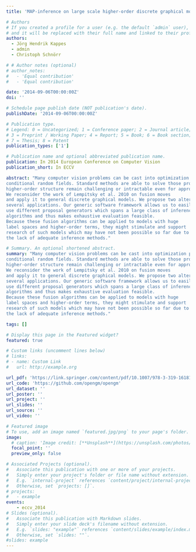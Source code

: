 ```yaml
---
title: 'MAP-inference on large scale higher-order discrete graphical models by fusion moves'

# Authors
# If you created a profile for a user (e.g. the default `admin` user), write the username (folder name) here
# and it will be replaced with their full name and linked to their profile.
authors:
  - Jörg Hendrik Kappes
  - admin
  - Christoph Schnörr

# # Author notes (optional)
# author_notes:
#   - 'Equal contribution'
#   - 'Equal contribution'

date: '2014-09-06T00:00:00Z'
doi: ''

# Schedule page publish date (NOT publication's date).
publishDate: '2014-09-06T00:00:00Z'

# Publication type.
# Legend: 0 = Uncategorized; 1 = Conference paper; 2 = Journal article;
# 3 = Preprint / Working Paper; 4 = Report; 5 = Book; 6 = Book section;
# 7 = Thesis; 8 = Patent
publication_types: ['1']

# Publication name and optional abbreviated publication name.
publication: In 2014 European Conference on Computer Vision
publication_short: In ECCV

abstract: "Many computer vision problems can be cast into optimization problems over discrete graphical models also known as Markov or
conditional random fields. Standard methods are able to solve those problems quite efficiently. However, problems with huge label spaces and or
higher-order structure remain challenging or intractable even for approximate methods.
We reconsider the work of Lempitsky et al. 2010 on fusion moves
and apply it to general discrete graphical models. We propose two alternatives for calculating fusion moves that outperform the standard in
several applications. Our generic software framework allows us to easily
use different proposal generators which spans a large class of inference
algorithms and thus makes exhaustive evaluation feasible.
Because these fusion algorithms can be applied to models with huge
label spaces and higher-order terms, they might stimulate and support
research of such models which may have not been possible so far due to
the lack of adequate inference methods."

# Summary. An optional shortened abstract.
summary: "Many computer vision problems can be cast into optimization problems over discrete graphical models also known as Markov or
conditional random fields. Standard methods are able to solve those problems quite efficiently. However, problems with huge label spaces and or
higher-order structure remain challenging or intractable even for approximate methods.
We reconsider the work of Lempitsky et al. 2010 on fusion moves
and apply it to general discrete graphical models. We propose two alternatives for calculating fusion moves that outperform the standard in
several applications. Our generic software framework allows us to easily
use different proposal generators which spans a large class of inference
algorithms and thus makes exhaustive evaluation feasible.
Because these fusion algorithms can be applied to models with huge
label spaces and higher-order terms, they might stimulate and support
research of such models which may have not been possible so far due to
the lack of adequate inference methods."

tags: []

# Display this page in the Featured widget?
featured: true

# Custom links (uncomment lines below)
# links:
# - name: Custom Link
#   url: http://example.org

url_pdf: 'https://link.springer.com/content/pdf/10.1007/978-3-319-16181-5_37.pdf'
url_code: 'https://github.com/opengm/opengm'
url_dataset: ''
url_poster: ''
url_project: ''
url_slides: ''
url_source: ''
url_video: ''

# Featured image
# To use, add an image named `featured.jpg/png` to your page's folder.
image:
  # caption: 'Image credit: [**Unsplash**](https://unsplash.com/photos/pLCdAaMFLTE)'
  focal_point: ''
  preview_only: false

# Associated Projects (optional).
#   Associate this publication with one or more of your projects.
#   Simply enter your project's folder or file name without extension.
#   E.g. `internal-project` references `content/project/internal-project/index.md`.
#   Otherwise, set `projects: []`.
# projects:
#   - example
events:
    - eccv_2014
# Slides (optional).
#   Associate this publication with Markdown slides.
#   Simply enter your slide deck's filename without extension.
#   E.g. `slides: "example"` references `content/slides/example/index.md`.
#   Otherwise, set `slides: ""`.
#slides: example
---
```


<!-- {{% callout note %}}
Click the _Cite_ button above to demo the feature to enable visitors to import publication metadata into their reference management software.
{{% /callout %}}

{{% callout note %}}
Create your slides in Markdown - click the _Slides_ button to check out the example.
{{% /callout %}}

Supplementary notes can be added here, including [code, math, and images](https://wowchemy.com/docs/writing-markdown-latex/).
 -->